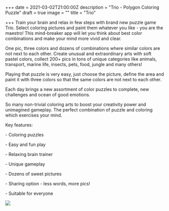 +++
date = 2021-03-02T21:00:00Z
description = "Trio - Polygon Coloring Puzzl‪e‬"
draft = true
image = ""
title = "Trio"

+++
Train your brain and relax in few steps with brand new puzzle game Trio. Select coloring pictures and paint them whatever you like - you are the maestro! This mind-breaker app will let you think about best color combinations and make your mind more vivid and clear.

One pic, three colors and dozens of combinations where similar colors are not next to each other. Create unusual and extraordinary arts with soft pastel colors, collect 200+ pics in tons of unique categories like animals, transport, marine life, insects, pets, food, jungle and many others!

Playing that puzzle is very easy, just choose the picture, define the area and paint it with three colors so that the same colors are not next to each other.

Each day brings a new assortment of color puzzles to complete, new challenges and ocean of good emotions.

So many non-trivial coloring arts to boost your creativity power and unimagined gameplay. The perfect combination of puzzle and coloring which exercises your mind.

Key features:

\- Coloring puzzles

\- Easy and fun play

\- Relaxing brain trainer

\- Unique gameplay

\- Dozens of sweet pictures

\- Sharing option - less words, more pics!

\- Suitable for everyone

[![](/images/qr-code-4.jpg)](https://apple.co/3w45qhC "Trio - Polygon Coloring Puzzl‪e‬")